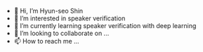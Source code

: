 - 👋 Hi, I’m Hyun-seo Shin
- 👀 I’m interested in speaker verification
- 🌱 I’m currently learning speaker verification with deep learning
- 💞️ I’m looking to collaborate on ...
- 📫 How to reach me ...

<!---
talkingnow/talkingnow is a ✨ special ✨ repository because its `README.md` (this file) appears on your GitHub profile.
You can click the Preview link to take a look at your changes.
--->
